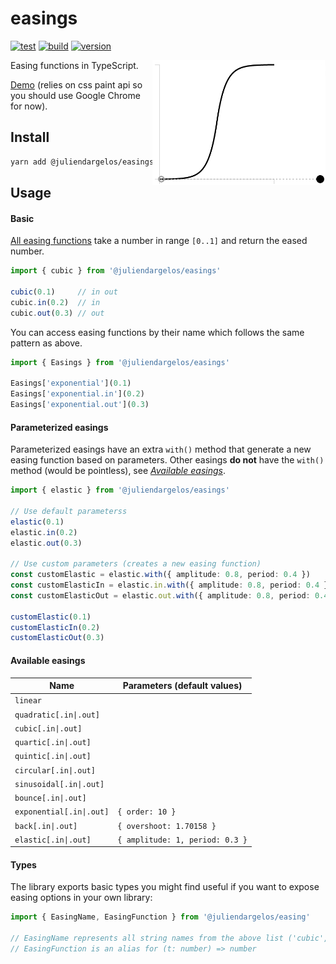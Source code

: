 # easings

[![test](https://github.com/juliendargelos/easings/workflows/test/badge.svg?branch=master)](https://github.com/juliendargelos/easings/actions?workflow=test)
[![build](https://github.com/juliendargelos/easings/workflows/build/badge.svg?branch=master)](https://github.com/juliendargelos/easings/actions?workflow=build)
[![version](https://img.shields.io/github/package-json/v/juliendargelos/easings)](https://github.com/juliendargelos/easings)

<img align="right" src="https://github.com/juliendargelos/easings/raw/master/figure.gif" height="200">

Easing functions in TypeScript.

[Demo](https://juliendargelos.com/easings) (relies on css paint api so you should use Google Chrome for now).

## Install

```bash
yarn add @juliendargelos/easings
```

## Usage

#### Basic

[All easing functions](#available-easings) take a number in range `[0..1]` and return the eased number.

```typescript
import { cubic } from '@juliendargelos/easings'

cubic(0.1)     // in out
cubic.in(0.2)  // in
cubic.out(0.3) // out
```

You can access easing functions by their name which follows the same pattern as above.

```typescript
import { Easings } from '@juliendargelos/easings'

Easings['exponential'](0.1)
Easings['exponential.in'](0.2)
Easings['exponential.out'](0.3)
```

#### Parameterized easings

Parameterized easings have an extra `with()` method that generate a new easing function based on parameters. Other easings **do not** have the `with()` method (would be pointless), see [*Available easings*](#available-easings).

```typescript
import { elastic } from '@juliendargelos/easings'

// Use default parameterss
elastic(0.1)
elastic.in(0.2)
elastic.out(0.3)

// Use custom parameters (creates a new easing function)
const customElastic = elastic.with({ amplitude: 0.8, period: 0.4 })
const customElasticIn = elastic.in.with({ amplitude: 0.8, period: 0.4 })
const customElasticOut = elastic.out.with({ amplitude: 0.8, period: 0.4 })

customElastic(0.1)
customElasticIn(0.2)
customElasticOut(0.3)
```

#### Available easings

| Name                     | Parameters (default values)     |
|--------------------------|---------------------------------|
| `linear`                 |                                 |
| `quadratic[.in\|.out]`   |                                 |
| `cubic[.in\|.out]`       |                                 |
| `quartic[.in\|.out]`     |                                 |
| `quintic[.in\|.out]`     |                                 |
| `circular[.in\|.out]`    |                                 |
| `sinusoidal[.in\|.out]`  |                                 |
| `bounce[.in\|.out]`      |                                 |
| `exponential[.in\|.out]` | `{ order: 10 }`                 |
| `back[.in\|.out]`        | `{ overshoot: 1.70158 }`        |
| `elastic[.in\|.out]`     | `{ amplitude: 1, period: 0.3 }` |

#### Types

The library exports basic types you might find useful if you want to expose easing options in your own library:

```typescript
import { EasingName, EasingFunction } from '@juliendargelos/easing'

// EasingName represents all string names from the above list ('cubic', 'cubic.in', ...)
// EasingFunction is an alias for (t: number) => number
```
